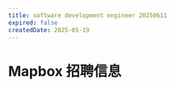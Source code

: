 ```yaml
---
title: software development engineer 20250611
expired: false
createdDate: 2025-05-19
---
```


# Mapbox 招聘信息

<JobPostingTable job-posting-json-path="mapbox/data/software-development-engineer-2-20250611.json" />

